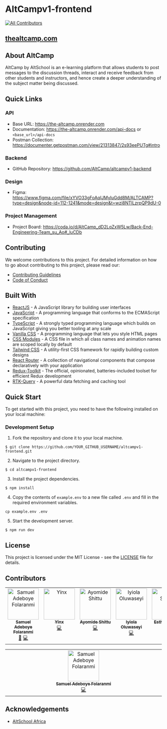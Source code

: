 # AltCampv1-frontend
<!-- ALL-CONTRIBUTORS-BADGE:START - Do not remove or modify this section -->
[![All Contributors](https://img.shields.io/badge/all_contributors-7-orange.svg?style=flat-square)](#contributors-)
<!-- ALL-CONTRIBUTORS-BADGE:END -->


## [thealtcamp.com](https://altcampv1.netlify.app/)
## About AltCamp
AltCamp by AltSchool is an e-learning platform that allows students to post messages to the discussion threads, interact and receive feedback from other students and instructors, and hence create a deeper understanding of the subject matter being discussed.

## Quick Links

### API
- Base URL: https://the-altcamp.onrender.com
- Documentation: https://the-altcamp.onrender.com/api-docs or `<base_url>/api-docs`
- Postman Collection: https://documenter.getpostman.com/view/21313847/2s93eePUTg#intro

### Backend
- GitHub Repository: https://github.com/AltCamp/altcampv1-backend

### Design
- Figma: https://www.figma.com/file/xYVO33gFoAqIJMyluGdd8M/ALTCAMP?type=design&node-id=112-1241&mode=design&t=wzi8NTlLzrpQP9dU-0

### Project Management
- Project Board: https://coda.io/d/AltCamp_dD2LqZxW5Lw/Back-End-Engineering-Team_su_Ao#_luCDb



## Contributing
We welcome contributions to this project. For detailed information on how to go about contributing to this project, please read our:
- [Contributing Guidelines](/CONTRIBUTING.md)
- [Code of Conduct](/CODE-OF-CONDUCT.md)

## Built With
* [ReactJS](https://react.dev/) - A JavaScript library for building user interfaces
* [JavaScript](https://developer.mozilla.org/en-US/docs/Web/JavaScript) - A programming language that conforms to the ECMAScript specification
* [TypeScript](https://www.typescriptlang.org/) - A strongly typed programming language which builds on JavaScript giving you better tooling at any scale
* [Vanilla CSS](https://developer.mozilla.org/en-US/docs/Web/CSS) - A programming language that lets you style HTML pages
* [CSS Modules](https://github.com/css-modules/css-modules) - A CSS file in which all class names and animation names are scoped locally by default
* [Tailwind CSS](https://tailwindcss.com/) - A utility-first CSS framework for rapidly building custom designs
* [React Router](https://reactrouter.com/) - A collection of navigational components that compose declaratively with your application
* [Redux-Toolkit](https://redux-toolkit.js.org/) - The official, opinionated, batteries-included toolset for efficient Redux development
* [RTK-Query](https://redux-toolkit.js.org/rtk-query/overview) - A powerful data fetching and caching tool


## Quick Start
To get started with this project, you need to have the following installed on your local machine:


### Development Setup

1. Fork the repository and clone it to your local machine.

```
$ git clone https://github.com/YOUR_GITHUB_USERNAME/altcampv1-frontend.git
```

2. Navigate to the project directory.

```
$ cd altcampv1-frontend
```

3. Install the project dependencies.

```
$ npm install
```

4. Copy the contents of `example.env` to a new file called `.env` and fill in the required environment variables.

```
cp example.env .env
```

5. Start the development server.

```
$ npm run dev
```


## License
This project is licensed under the MIT License - see the [LICENSE](/LICENSE) file for details.

## Contributors

<!-- ALL-CONTRIBUTORS-LIST:START - Do not remove or modify this section -->
<!-- prettier-ignore-start -->
<!-- markdownlint-disable -->
<table>
  <tbody>
    <tr>
      <td align="center" valign="top" width="14.28%"><a href="https://boyei.tech/"><img src="https://avatars.githubusercontent.com/u/74235313?v=4?s=100" width="100px;" alt="Samuel Adeboye Folaranmi"/><br /><sub><b>Samuel Adeboye Folaranmi</b></sub></a><br /><a href="#maintenance-Boye95" title="Maintenance">🚧</a> <a href="https://github.com/AltCamp/altcampv1-frontend/commits?author=Boye95" title="Code">💻</a></td>
      <td align="center" valign="top" width="14.28%"><a href="https://github.com/Yinkajay"><img src="https://avatars.githubusercontent.com/u/61986054?v=4?s=100" width="100px;" alt="Yínx"/><br /><sub><b>Yínx</b></sub></a><br /><a href="https://github.com/AltCamp/altcampv1-frontend/commits?author=Yinkajay" title="Code">💻</a></td>
      <td align="center" valign="top" width="14.28%"><a href="https://github.com/vader-js"><img src="https://avatars.githubusercontent.com/u/100224192?v=4?s=100" width="100px;" alt="Ayomide Shittu"/><br /><sub><b>Ayomide Shittu</b></sub></a><br /><a href="https://github.com/AltCamp/altcampv1-frontend/commits?author=vader-js" title="Code">💻</a></td>
      <td align="center" valign="top" width="14.28%"><a href="https://github.com/Watermelon-Sugar"><img src="https://avatars.githubusercontent.com/u/60761852?v=4?s=100" width="100px;" alt="Iyiola Oluwaseyi"/><br /><sub><b>Iyiola Oluwaseyi</b></sub></a><br /><a href="https://github.com/AltCamp/altcampv1-frontend/commits?author=Watermelon-Sugar" title="Code">💻</a></td>
      <td align="center" valign="top" width="14.28%"><a href="https://github.com/just-talis"><img src="https://avatars.githubusercontent.com/u/93126974?v=4?s=100" width="100px;" alt="Esther Simon"/><br /><sub><b>Esther Simon</b></sub></a><br /><a href="https://github.com/AltCamp/altcampv1-frontend/commits?author=just-talis" title="Code">💻</a></td>
      <td align="center" valign="top" width="14.28%"><a href="https://github.com/Dozzy91"><img src="https://avatars.githubusercontent.com/u/49005814?v=4?s=100" width="100px;" alt="Azu Chidozie"/><br /><sub><b>Azu Chidozie</b></sub></a><br /><a href="https://github.com/AltCamp/altcampv1-frontend/commits?author=Dozzy91" title="Code">💻</a></td>
      <td align="center" valign="top" width="14.28%"><a href="https://github.com/Marvecodes"><img src="https://avatars.githubusercontent.com/u/107967184?v=4?s=100" width="100px;" alt="Marvellous Chukueggu"/><br /><sub><b>Marvellous Chukueggu</b></sub></a><br /><a href="https://github.com/AltCamp/altcampv1-frontend/commits?author=Marvecodes" title="Code">💻</a></td>
    </tr>
  </tbody>
</table>

<!-- markdownlint-restore -->
<!-- prettier-ignore-end -->

<!-- ALL-CONTRIBUTORS-LIST:END -->

<!-- ALL-CONTRIBUTORS-LIST:START - Do not remove or modify this section -->
<!-- prettier-ignore-start -->
<!-- markdownlint-disable -->
<table>
  <tbody>
    <tr>
      <td align="center" valign="top" width="14.28%"><a href="https://boyei.tech/"><img src="https://avatars.githubusercontent.com/u/74235313?v=4?s=100" width="100px;" alt="Samuel Adeboye Folaranmi"/><br /><sub><b>Samuel Adeboye Folaranmi</b></sub></a><br /><a href="https://github.com/StudyBuddyv1/altcampv1-frontend/commits?author=Boye95" title="Code">💻</a></td>
    </tr>
  </tbody>
</table>

<!-- markdownlint-restore -->
<!-- prettier-ignore-end -->

<!-- ALL-CONTRIBUTORS-LIST:END -->

## Acknowledgements
* [AltSchool Africa](https://www.altschoolafrica.com/schools/engineering)
